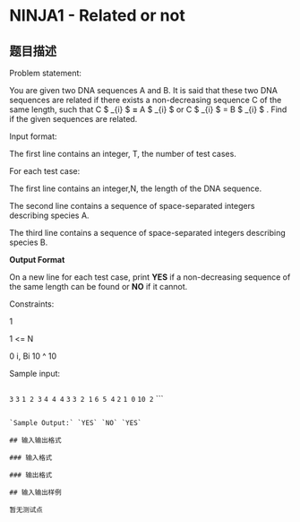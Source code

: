 # NINJA1 - Related or not

## 题目描述

Problem statement:

You are given two DNA sequences A and B. It is said that these two DNA sequences are related if there exists a non-decreasing sequence C of the same length, such that C $ _{i} $ **=** A $ _{i} $ or C $ _{i} $ = B $ _{i} $ . Find if the given sequences are related.

Input format:

The first line contains an integer, T, the number of test cases.

 For each test case:

The first line contains an integer,N, the length of the DNA sequence.

The second line contains a sequence of space-separated integers describing species A.

The third line contains a sequence of space-separated integers describing species B.

**Output Format**

On a new line for each test case, print **YES** if a non-decreasing sequence of the same length can be found or **NO** if it cannot.

Constraints:

 1

1 <= N 

0 i, Bi 10 ^ 10

Sample input:

```

```

`3` `3` `1 2 3` `4 4 4` `3` `3 2 1` `6 5 4` `2` `1 0` `10 2` ```

```

`Sample Output:` `YES` `NO` `YES`

## 输入输出格式

### 输入格式

### 输出格式

## 输入输出样例

暂无测试点

